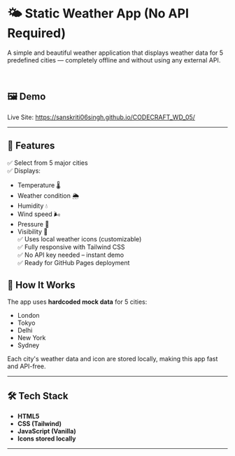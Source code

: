 # 🌤 Static Weather App (No API Required)

A simple and beautiful weather application that displays weather data for 5 predefined cities — completely offline and without using any external API.

<br>

## 🖼 Demo

Live Site: https://sanskriti06singh.github.io/CODECRAFT_WD_05/

---

## 🚀 Features

✅ Select from 5 major cities  
✅ Displays:
- Temperature 🌡
- Weather condition 🌦
- Humidity 💧
- Wind speed 🌬
- Pressure 🔽
- Visibility 👀  
✅ Uses local weather icons (customizable)  
✅ Fully responsive with Tailwind CSS  
✅ No API key needed – instant demo  
✅ Ready for GitHub Pages deployment  


## 🧩 How It Works

The app uses **hardcoded mock data** for 5 cities:
- London
- Tokyo
- Delhi
- New York
- Sydney

Each city's weather data and icon are stored locally, making this app fast and API-free.

---

## 🛠 Tech Stack

- **HTML5**
- **CSS (Tailwind)**
- **JavaScript (Vanilla)**
- **Icons stored locally**

---



